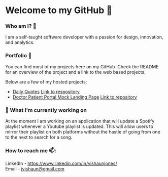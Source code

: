 # Welcome to my GitHub 👋

### Who am I? 🤔

I am a self-taught software developer with a passion for design, innovation, and analytics.

### Portfolio 📁

You can find most of my projects here on my GitHub. Check the README for an overview of the project and a link to the web based projects. 

Below are a few of my hosted projects:
* [Daily Quotes](https://dailyquotes-production.up.railway.app/)
   [Link to respository](https://github.com/vishaunj/DailyQuotes)
* [Doctor Patient Portal Mock Landing Page](https://vishaunj.github.io/mocklandingpage/)
   [Link to repository](https://github.com/vishaunj/mocklandingpage)

### 🔭 What I'm currently working on

At the moment I am working on an application that will update a Spotify playlist whenever a Youtube playlist is updated. This will allow users to mirror their playlist on both platforms without the hastle of going from one to the next to search for a song.


### How to reach me 📫:

LinkedIn - https://www.linkedin.com/in/vishaunjones/
<br />Email - jvishaun@gmail.com
<!--
**vishaunj/vishaunj** is a ✨ _special_ ✨ repository because its `README.md` (this file) appears on your GitHub profile.

Here are some ideas to get you started:

- 🔭 I’m currently working on ...
- 🌱 I’m currently learning ...
- 👯 I’m looking to collaborate on ...
- 🤔 I’m looking for help with ...
- 💬 Ask me about ...
- 📫 How to reach me: ...
- 😄 Pronouns: ...
- ⚡ Fun fact: ...
-->

